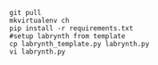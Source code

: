    git pull
    mkvirtualenv ch
    pip install -r requirements.txt
    #setup labrynth from template
    cp labrynth_template.py labrynth.py
    vi labrynth.py
